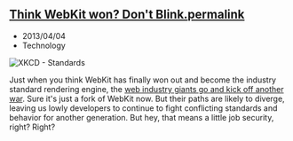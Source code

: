 ## [Think WebKit won? Don't Blink.](http://thenextweb.com/insider/2013/04/04/opera-confirms-it-will-follow-google-and-ditch-webkit-for-blink-as-part-of-its-commitment-to-chromium/)[permalink](./think-webkit-won-dont-blink)
- 2013/04/04
- Technology

![XKCD - Standards](http://imgs.xkcd.com/comics/standards.png)

Just when you think WebKit has finally won out and become the industry standard rendering engine, the [web industry giants go and kick off another war](http://techcrunch.com/2013/04/03/google-forks-webkit-and-launches-blink-its-own-rendering-engine-that-will-soon-power-chrome-and-chromeos/).  Sure it's just a fork of WebKit now.  But their paths are likely to diverge, leaving us lowly developers to continue to fight conflicting standards and behavior for another generation.  But hey, that means a little job security, right?  Right?